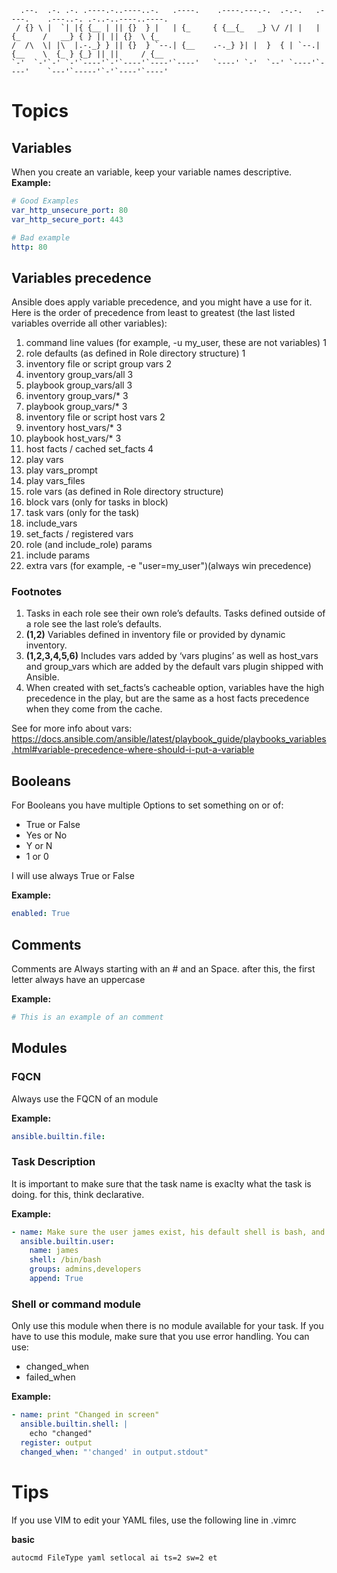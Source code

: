```
  .--.  .-. .-. .----.-..----..-.   .----.    .----.---.-.  .-.-.   .----.    .---..-. .-..-..----..----.
 / {} \ |  `| |{ {__ | || {}  } |   | {_     { {__{_   _} \/ /| |   | {_     /   __} { } || || {}  \ {_  
/  /\  \| |\  |.-._} } || {}  } `--.| {__    .-._} }| |  }  { | `--.| {__    \  {_ } {_} || ||     / {__ 
`-'  `-'`-' `-'`----'`-'`----'`----'`----'   `----' `-'  `--' `----'`----'    `---'`-----'`-'`----'`----'

```
# Topics
## Variables
When you create an variable, keep your variable names descriptive.
**Example:**
```yaml
# Good Examples
var_http_unsecure_port: 80
var_http_secure_port: 443

# Bad example
http: 80
```
## Variables precedence
Ansible does apply variable precedence, and you might have a use for it. Here is the order of precedence from least to greatest (the last listed variables override all other variables):
1. command line values (for example, -u my_user, these are not variables) 1
2. role defaults (as defined in Role directory structure) 1
3. inventory file or script group vars 2
4. inventory group_vars/all 3
5. playbook group_vars/all 3
6. inventory group_vars/* 3
7. playbook group_vars/* 3
8. inventory file or script host vars 2
9. inventory host_vars/* 3
10. playbook host_vars/* 3
11. host facts / cached set_facts 4
12. play vars
13. play vars_prompt
14. play vars_files
15. role vars (as defined in Role directory structure)
16. block vars (only for tasks in block)
17. task vars (only for the task)
18. include_vars
19. set_facts / registered vars
20. role (and include_role) params
21. include params
22. extra vars (for example, -e "user=my_user")(always win precedence)

### Footnotes
1. Tasks in each role see their own role’s defaults. Tasks defined outside of a role see the last role’s defaults.
2. **(1,2)** Variables defined in inventory file or provided by dynamic inventory.
3. **(1,2,3,4,5,6)** Includes vars added by ‘vars plugins’ as well as host_vars and group_vars which are added by the default vars plugin shipped with Ansible.
4. When created with set_facts’s cacheable option, variables have the high precedence in the play, but are the same as a host facts precedence when they come from the cache.


See for more info about vars: https://docs.ansible.com/ansible/latest/playbook_guide/playbooks_variables.html#variable-precedence-where-should-i-put-a-variable

## Booleans
For Booleans you have multiple Options to set something on or of:
- True or False
- Yes or No
- Y or N
- 1 or 0

I will use always True or False

**Example:**
```yaml
enabled: True
```

## Comments
Comments are Always starting with an # and an Space. after this, the first letter always have an uppercase

**Example:**
```yaml
# This is an example of an comment
```

## Modules
### FQCN
Always use the FQCN of an module

**Example:**
```yaml
ansible.builtin.file:
```

### Task Description
It is important to make sure that the task name is exaclty what the task is doing.
for this, think declarative. 

**Example:**
```yaml
- name: Make sure the user james exist, his default shell is bash, and he is member of the groups admins and developers
  ansible.builtin.user:
    name: james
    shell: /bin/bash
    groups: admins,developers
    append: True
```

### Shell or command module
Only use this module when there is no module available for your task.
If you have to use this module, make sure that you use error handling.
You can use:
- changed_when
- failed_when

**Example:**
```yaml
- name: print "Changed in screen"
  ansible.builtin.shell: | 
    echo "changed"
  register: output
  changed_when: "'changed' in output.stdout"
```




# Tips
If you use VIM to edit your YAML files, use the following line in .vimrc

**basic**
```bash
autocmd FileType yaml setlocal ai ts=2 sw=2 et
```